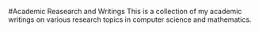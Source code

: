 #Academic Reasearch and Writings
This is a collection of my academic writings on various research topics in computer science and mathematics.
